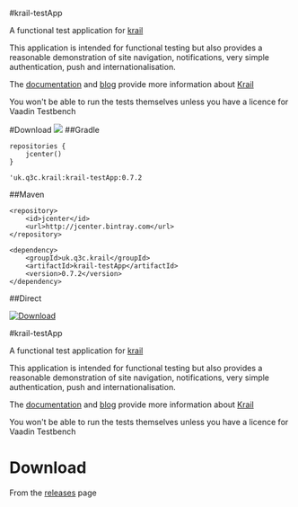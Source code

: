 #krail-testApp

A functional test application for [krail](https://github.com/davidsowerby/krail)

This application is intended for functional testing but also provides a reasonable demonstration of site navigation,  notifications, very simple authentication, push and internationalisation.

The [documentation](https://sites.google.com/site/q3cjava/home) and [blog](http://rndjava.blogspot.co.uk/) provide more information about [Krail](https://github.com/davidsowerby/krail)

You won't be able to run the tests themselves unless you have a licence for Vaadin Testbench

#Download
<a href='https://bintray.com/dsowerby/maven/krail-testApp/view?source=watch' alt='Get automatic notifications about new "krail-testApp" versions'><img src='https://www.bintray.com/docs/images/bintray_badge_color.png'></a>
##Gradle

```
repositories {
	jcenter()
}
```

```
'uk.q3c.krail:krail-testApp:0.7.2
```
##Maven

```
<repository>
	<id>jcenter</id>
	<url>http://jcenter.bintray.com</url>
</repository>

```

```
<dependency>
	<groupId>uk.q3c.krail</groupId>
	<artifactId>krail-testApp</artifactId>
	<version>0.7.2</version>
</dependency>
```
##Direct

[ ![Download](https://api.bintray.com/packages/dsowerby/maven/krail-testApp/images/download.svg) ](https://bintray.com/dsowerby/maven/krail-testApp/_latestVersion)

#krail-testApp

A functional test application for [krail](https://github.com/davidsowerby/krail)

This application is intended for functional testing but also provides a reasonable demonstration of site navigation,  notifications, very simple authentication, push and internationalisation.

The [documentation](https://sites.google.com/site/q3cjava/home) and [blog](http://rndjava.blogspot.co.uk/) provide more information about [Krail](https://github.com/davidsowerby/krail)

You won't be able to run the tests themselves unless you have a licence for Vaadin Testbench

# Download

From the [releases](https://github.com/davidsowerby/krail-testApp/releases) page




